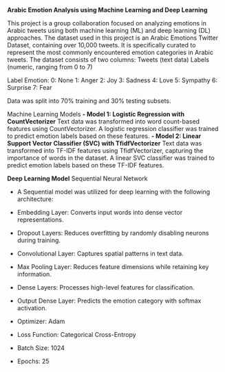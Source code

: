 **Arabic Emotion Analysis using Machine Learning and Deep Learning**  

This project is a group collaboration focused on analyzing emotions in Arabic tweets using both machine learning (ML) and deep learning (DL) approaches.
The dataset used in this project is an Arabic Emotions Twitter Dataset, containing over 10,000 tweets. It is specifically curated to represent the most commonly encountered emotion categories in Arabic tweets. The dataset consists of two columns:
Tweets (text data)
Labels (numeric, ranging from 0 to 7)

Label	Emotion: 
0:	None
1:	Anger
2:	Joy
3:	Sadness
4:	Love
5:	Sympathy
6:	Surprise
7:	Fear

Data was split into 70% training and 30% testing subsets.

Machine Learning Models
**- Model 1: Logistic Regression with CountVectorizer**
Text data was transformed into word count-based features using CountVectorizer.
A logistic regression classifier was trained to predict emotion labels based on these features.
**- Model 2: Linear Support Vector Classifier (SVC) with TfidfVectorizer**
Text data was transformed into TF-IDF features using TfidfVectorizer, capturing the importance of words in the dataset.
A linear SVC classifier was trained to predict emotion labels based on these TF-IDF features.

**Deep Learning Model**
Sequential Neural Network
- A Sequential model was utilized for deep learning with the following architecture:
- Embedding Layer: Converts input words into dense vector representations.
- Dropout Layers: Reduces overfitting by randomly disabling neurons during training.
- Convolutional Layer: Captures spatial patterns in text data.
- Max Pooling Layer: Reduces feature dimensions while retaining key information.
- Dense Layers: Processes high-level features for classification.
- Output Dense Layer: Predicts the emotion category with softmax activation.

- Optimizer: Adam
- Loss Function: Categorical Cross-Entropy
- Batch Size: 1024
- Epochs: 25
